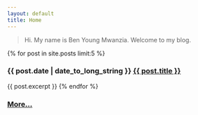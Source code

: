 ```yaml
---
layout: default
title: Home
---
```


> Hi. My name is Ben Young Mwanzia. Welcome to my blog.

{% for post in site.posts limit:5 %}
### {{ post.date | date_to_long_string }} <a href="{{ post.url }}">{{ post.title }}</a>
{{ post.excerpt }}
{% endfor %}

### [More...](/archives/)
